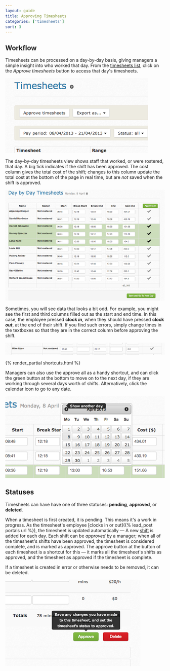 ```yaml
---
layout: guide
title: Approving Timesheets
categories: ['timesheets']
sort: 3
---
```


## Workflow

Timesheets can be processed on a day-by-day basis, giving managers a simple insight into who worked that day. From the [timesheets list](../intro/), click on the *Approve timesheets* button to access that day's timesheets.

![The timesheet actions... menu](/img/timesheets/timesheet_actions.png)

The day-by-day timesheets view shows staff that worked, or were rostered, that day. A big tick indicates if the shift has been approved. The cost column gives the total cost of the shift; changes to this column update the total cost at the bottom of the page in real time, but are *not* saved when the shift is approved.

![Timesheets day-by-day](/img/timesheets/timesheets_today.png)

Sometimes, you will see data that looks a bit odd. For example, you might see the first and third columns filled out as the start and end time. In this case, the employee pressed **clock *in***, when they should have pressed **clock *out***, at the end of their shift. If you find such errors, simply change times in the textboxes so that they are in the correct column before approving the shift.

![Clocked in, not out](/img/timesheets/clocked_in_not_out.png)

{% render_partial shortcuts.html %}

Managers can also use the approve all as a handy shortcut, and can click the green button at the bottom to move on to the next day, if they are working through several days worth of shifts. Alternatively, click the calendar icon to go to any date.

![Navigation calendar](/img/timesheets/today_timesheets_calendar.png)

## Statuses

Timesheets can have have one of three statuses: **pending**, **approved**, or **deleted**.

When a timesheet is first created, it is pending. This means it's a work in progress. As the timesheet's employee [clocks in or out]({% lead_post portals url %}), the timesheet is updated automatically &mdash; A new [shift](../individual/) is added for each day. Each shift can be *approved* by a manager; when all of the timesheet's shifts have been approved, the timesheet is considered complete, and is marked as approved. The approve button at the button of each timesheet is a shortcut for this &mdash; it marks all the timesheet's shifts as approved, and the timesheet as approved if the timesheet is complete.

If a timesheet is created in error or otherwise needs to be removed, it can be deleted.

![Timesheet status buttons](/img/timesheets/timesheet_buttons.png)